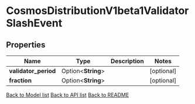 # CosmosDistributionV1beta1ValidatorSlashEvent

## Properties

Name | Type | Description | Notes
------------ | ------------- | ------------- | -------------
**validator_period** | Option<**String**> |  | [optional]
**fraction** | Option<**String**> |  | [optional]

[Back to Model list](../README.md#documentation-for-models) [Back to API list](../README.md#documentation-for-api-endpoints) [Back to README](../README.md)


